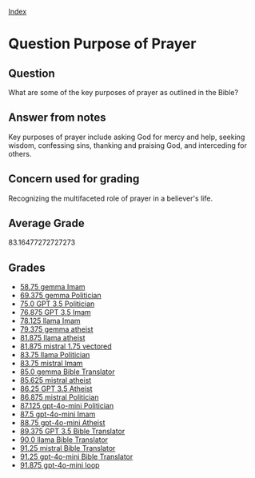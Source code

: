 
[Index](../../index.md)
# Question Purpose of Prayer
## Question
What are some of the key purposes of prayer as outlined in the Bible?

## Answer from notes
Key purposes of prayer include asking God for mercy and help, seeking wisdom, confessing sins, thanking and praising God, and interceding for others.

## Concern used for grading
Recognizing the multifaceted role of prayer in a believer's life.

## Average Grade
83.16477272727273

## Grades
 * [58.75 gemma Imam](../answers/gemma_Imam/Purpose_of_Prayer.md)
 * [69.375 gemma Politician](../answers/gemma_Politician/Purpose_of_Prayer.md)
 * [75.0 GPT 3.5 Politician](../answers/GPT_3.5_Politician/Purpose_of_Prayer.md)
 * [76.875 GPT 3.5 Imam](../answers/GPT_3.5_Imam/Purpose_of_Prayer.md)
 * [78.125 llama Imam](../answers/llama_Imam/Purpose_of_Prayer.md)
 * [79.375 gemma atheist](../answers/gemma_atheist/Purpose_of_Prayer.md)
 * [81.875 llama atheist](../answers/llama_atheist/Purpose_of_Prayer.md)
 * [81.875 mistral 1.75 vectored](../answers/mistral_1.75_vectored/Purpose_of_Prayer.md)
 * [83.75 llama Politician](../answers/llama_Politician/Purpose_of_Prayer.md)
 * [83.75 mistral Imam](../answers/mistral_Imam/Purpose_of_Prayer.md)
 * [85.0 gemma Bible Translator](../answers/gemma_Bible_Translator/Purpose_of_Prayer.md)
 * [85.625 mistral atheist](../answers/mistral_atheist/Purpose_of_Prayer.md)
 * [86.25 GPT 3.5 Atheist](../answers/GPT_3.5_Atheist/Purpose_of_Prayer.md)
 * [86.875 mistral Politician](../answers/mistral_Politician/Purpose_of_Prayer.md)
 * [87.125 gpt-4o-mini Politician](../answers/gpt-4o-mini_Politician/Purpose_of_Prayer.md)
 * [87.5 gpt-4o-mini Imam](../answers/gpt-4o-mini_Imam/Purpose_of_Prayer.md)
 * [88.75 gpt-4o-mini Atheist](../answers/gpt-4o-mini_Atheist/Purpose_of_Prayer.md)
 * [89.375 GPT 3.5 Bible Translator](../answers/GPT_3.5_Bible_Translator/Purpose_of_Prayer.md)
 * [90.0 llama Bible Translator](../answers/llama_Bible_Translator/Purpose_of_Prayer.md)
 * [91.25 mistral Bible Translator](../answers/mistral_Bible_Translator/Purpose_of_Prayer.md)
 * [91.25 gpt-4o-mini Bible Translator](../answers/gpt-4o-mini_Bible_Translator/Purpose_of_Prayer.md)
 * [91.875 gpt-4o-mini loop](../answers/gpt-4o-mini_loop/Purpose_of_Prayer.md)
